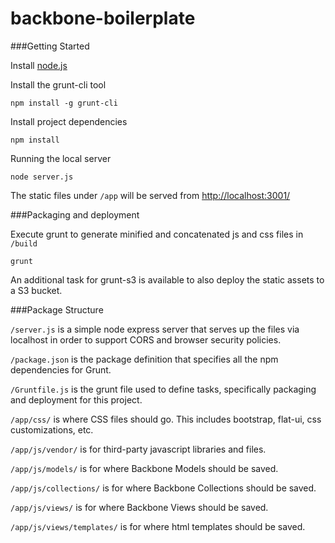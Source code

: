 backbone-boilerplate
====================

###Getting Started

Install <a href="http://nodejs.org/">node.js</a>

Install the grunt-cli tool

    npm install -g grunt-cli

Install project dependencies

    npm install

Running the local server

    node server.js

The static files under `/app` will be served from <a href="http://localhost:3001/">http://localhost:3001/</a>


###Packaging and deployment

Execute grunt to generate minified and concatenated js and css files in `/build`

    grunt
    
An additional task for grunt-s3 is available to also deploy the static assets to a S3 bucket.


###Package Structure

`/server.js` is a simple node express server that serves up the files via localhost in order to support CORS and browser security policies.

`/package.json` is the package definition that specifies all the npm dependencies for Grunt.

`/Gruntfile.js` is the grunt file used to define tasks, specifically packaging and deployment for this project.

`/app/css/` is where CSS files should go.  This includes bootstrap, flat-ui, css customizations, etc.

`/app/js/vendor/` is for third-party javascript libraries and files.

`/app/js/models/` is for where Backbone Models should be saved.

`/app/js/collections/` is for where Backbone Collections should be saved.

`/app/js/views/` is for where Backbone Views should be saved.

`/app/js/views/templates/` is for where html templates should be saved.
